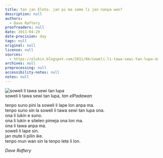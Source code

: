 ```yaml
---
title: tan jan Eloto. jan pi ma seme li jan nanpa wan?
description: null
authors:
  - Dave Raftery
proofreaders: null
date: 2011-04-29
date-precision: day
tags: null
original: null
license: null
sources:
  - https://olukin.blogspot.com/2011/04/soweli-li-tawa-sewi-tan-lupa-ona.html
archives: null
preprocessing: null
accessibility-notes: null
notes: null
---
```


<!-- "img_1923.jpg" by elPadawan (https://www.flickr.com/photos/elpadawan/2102792694/). CC BY -->
![soweli li tawa sewi tan lupa](https://live.staticflickr.com/2157/2102792694_2a947afb48_b.jpg)  \
soweli li tawa sewi tan lupa, *tan elPadawan*

tenpo suno pini la soweli li lape lon anpa ma.  \
tenpo suno sin la soweli li tawa sewi tan lupa ona.  \
ona li lukin e suno.  \
ona li lukin e sitelen pimeja ona lon ma.  \
ona li tawa anpa ma.  \
soweli li lape sin.  \
jan mute li pilin ike.  \
tenpo mun wan sin la tenpo lete li lon.

*Dave Raftery*
